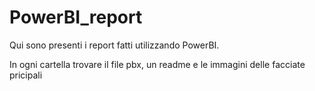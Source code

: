# PowerBI_report

Qui sono presenti i report fatti utilizzando PowerBI.

In ogni cartella trovare il file pbx, un readme e le immagini delle facciate pricipali
